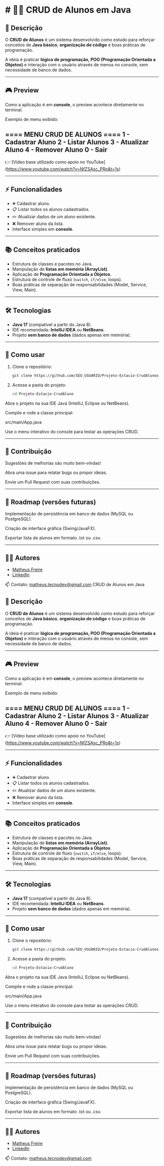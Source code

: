 # # 🧑‍🎓 CRUD de Alunos em Java

## 📖 Descrição

O **CRUD de Alunos** é um sistema desenvolvido como estudo para reforçar conceitos de **Java básico**, **organização de código** e boas práticas de programação.  

A ideia é praticar **lógica de programação, POO (Programação Orientada a Objetos)** e interação com o usuário através de menus no console, sem necessidade de banco de dados.

---

## 🎮 Preview

Como a aplicação é em **console**, o preview acontece diretamente no terminal.  

Exemplo de menu exibido:  

==== MENU CRUD DE ALUNOS ====
1 - Cadastrar Aluno
2 - Listar Alunos
3 - Atualizar Aluno
4 - Remover Aluno
0 - Sair
---

👉 [Vídeo base utilizado como apoio no YouTube] (https://www.youtube.com/watch?v=NfZSAsc_PRo&t=1s)  

---

## ⚡ Funcionalidades

- ➕ Cadastrar aluno.  
- 📋 Listar todos os alunos cadastrados.  
- ✏️ Atualizar dados de um aluno existente.  
- ❌ Remover aluno da lista.  
- Interface simples em **console**.  

---

## 📚 Conceitos praticados

- Estrutura de classes e pacotes no Java.  
- Manipulação de **listas em memória (ArrayList)**.  
- Aplicação de **Programação Orientada a Objetos**.  
- Estrutura de controle de fluxo (`switch`, `if/else`, loops).  
- Boas práticas de separação de responsabilidades (Model, Service, View, Main).  

---

## 🛠️ Tecnologias

- **Java 17** (compatível a partir do Java 8).  
- IDE recomendada: **IntelliJ IDEA** ou **NetBeans**.  
- Projeto **sem banco de dados** (dados apenas em memória).  

---

## 🚀 Como usar

1. Clone o repositório:
   
	```bash	 
	git clone https://github.com/SEU_USUARIO/Projeto-Estacio-CrudAlunos.git
   
2. Acesse a pasta do projeto:
	
	```bash	
	cd Projeto-Estacio-CrudAluno

Abra o projeto na sua IDE Java (IntelliJ, Eclipse ou NetBeans).

Compile e rode a classe principal:

src/main/App.java

Use o menu interativo do console para testar as operações CRUD.

---

## 🤝 Contribuição
Sugestões de melhorias são muito bem-vindas!

Abra uma issue para relatar bugs ou propor ideias.

Envie um Pull Request com suas contribuições.

---

## 📌 Roadmap (versões futuras)
Implementação de persistência em banco de dados (MySQL ou PostgreSQL).

Criação de interface gráfica (Swing/JavaFX).

Exportar lista de alunos em formato .txt ou .csv.

---

## 👨‍💻 Autores

- [Matheus Freire](https://github.com/Matheus-TecDev)  
- [LinkedIn](https://www.linkedin.com/in/matheus-freire-martins-da-costa-318622376/)
  
📫 Contato: matheus.tecnodev@gmail.com
 CRUD de Alunos em Java

## 📖 Descrição

O **CRUD de Alunos** é um sistema desenvolvido como estudo para reforçar conceitos de **Java básico**, **organização de código** e boas práticas de programação.  

A ideia é praticar **lógica de programação, POO (Programação Orientada a Objetos)** e interação com o usuário através de menus no console, sem necessidade de banco de dados.

---

## 🎮 Preview

Como a aplicação é em **console**, o preview acontece diretamente no terminal.  

Exemplo de menu exibido:  

==== MENU CRUD DE ALUNOS ====
1 - Cadastrar Aluno
2 - Listar Alunos
3 - Atualizar Aluno
4 - Remover Aluno
0 - Sair
---

👉 [Vídeo base utilizado como apoio no YouTube] (https://www.youtube.com/watch?v=NfZSAsc_PRo&t=1s)  

---

## ⚡ Funcionalidades

- ➕ Cadastrar aluno.  
- 📋 Listar todos os alunos cadastrados.  
- ✏️ Atualizar dados de um aluno existente.  
- ❌ Remover aluno da lista.  
- Interface simples em **console**.  

---

## 📚 Conceitos praticados

- Estrutura de classes e pacotes no Java.  
- Manipulação de **listas em memória (ArrayList)**.  
- Aplicação de **Programação Orientada a Objetos**.  
- Estrutura de controle de fluxo (`switch`, `if/else`, loops).  
- Boas práticas de separação de responsabilidades (Model, Service, View, Main).  

---

## 🛠️ Tecnologias

- **Java 17** (compatível a partir do Java 8).  
- IDE recomendada: **IntelliJ IDEA** ou **NetBeans**.  
- Projeto **sem banco de dados** (dados apenas em memória).  

---

## 🚀 Como usar

1. Clone o repositório:
   
	```bash	 
	git clone https://github.com/SEU_USUARIO/Projeto-Estacio-CrudAlunos.git
   
2. Acesse a pasta do projeto:
	
	```bash	
	cd Projeto-Estacio-CrudAluno

Abra o projeto na sua IDE Java (IntelliJ, Eclipse ou NetBeans).

Compile e rode a classe principal:

src/main/App.java

Use o menu interativo do console para testar as operações CRUD.

---

## 🤝 Contribuição
Sugestões de melhorias são muito bem-vindas!

Abra uma issue para relatar bugs ou propor ideias.

Envie um Pull Request com suas contribuições.

---

## 📌 Roadmap (versões futuras)
Implementação de persistência em banco de dados (MySQL ou PostgreSQL).

Criação de interface gráfica (Swing/JavaFX).

Exportar lista de alunos em formato .txt ou .csv.

---

## 👨‍💻 Autores

- [Matheus Freire](https://github.com/Matheus-TecDev)  
- [LinkedIn](https://www.linkedin.com/in/matheus-freire-martins-da-costa-318622376/)
  
📫 Contato: matheus.tecnodev@gmail.com
